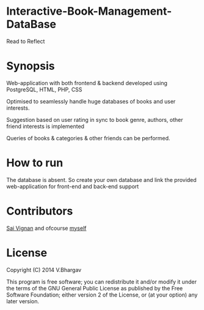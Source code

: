 # Interactive-Book-Management-DataBase
Read to Reflect

# Synopsis

Web-application with both frontend & backend developed using PostgreSQL, HTML, PHP, CSS

Optimised to seamlessly handle huge databases of books and user interests.

Suggestion based on user rating in sync to book genre, authors, other friend interests is implemented

Queries of books & categories & other friends can be performed.

# How to run

The database is absent. So create your own database and link the provided web-application for front-end and back-end support

# Contributors

[Sai Vignan](http://www.iitd.ac.in/~cs5120289) and ofcourse [myself](http://www.iitd.ac.in/~cs5120301)

# License

Copyright (C) 2014  V.Bhargav

This program is free software; you can redistribute it and/or modify it under the terms of the GNU General Public License as published by the Free Software Foundation; either version 2 of the License, or (at your option) any later version.
